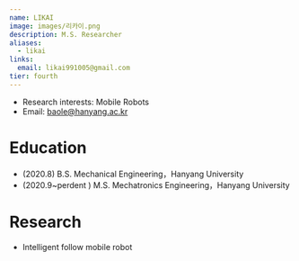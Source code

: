 ```yaml
---
name: LIKAI
image: images/리카이.png
description: M.S. Researcher
aliases:
  - likai
links:
  email: likai991005@gmail.com
tier: fourth
---
```


- Research interests: Mobile Robots
- Email: baole@hanyang.ac.kr

# Education
- (2020.8)  B.S. Mechanical Engineering，Hanyang University
- (2020.9~perdent )  M.S. Mechatronics Engineering，Hanyang University

# Research
- Intelligent follow mobile robot